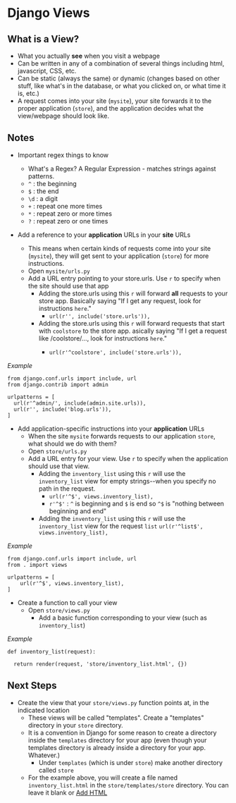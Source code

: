 # Django Views #

## What is a View? ##

- What you actually **see** when you visit a webpage
- Can be written in any of a combination of several things including html, javascript, CSS, etc.
- Can be static (always the same) or dynamic (changes based on other stuff, like what's in the database, or what you clicked on, or what time it is, etc.)
- A request comes into your site (`mysite`), your site forwards it to the proper application (`store`), and the application decides what the view/webpage should look like.

## Notes ##

- Important regex things to know
  - What's a Regex?  A Regular Expression - matches strings against patterns.
  - `^` : the beginning
  - `$` : the end
  - `\d` : a digit
  - `+` : repeat one more times
  - `*` : repeat zero or more times
  - `?` : repeat zero or one times

- Add a reference to your **application** URLs in your **site** URLs
  - This means when certain kinds of requests come into your site (`mysite`), they will get sent to your application (`store`) for more instructions.
  - Open `mysite/urls.py`
  - Add a URL entry pointing to your store.urls.  Use `r` to specify when the site should use that app
    - Adding the store.urls using this `r` will forward **all** requests to your store app.  Basically saying "If I get any request, look for instructions `here`."
      - `url(r'', include('store.urls')),`
    - Adding the store.urls using this `r` will forward requests that start with `coolstore` to the store app. asically saying "If I get a request like <mywebsite>/coolstore/..., look for instructions `here`."
      - `url(r'^coolstore', include('store.urls')),`

*Example*

    from django.conf.urls import include, url
    from django.contrib import admin
    
    urlpatterns = [
      url(r'^admin/', include(admin.site.urls)),
      url(r'', include('blog.urls')),
    ]
    
- Add application-specific instructions into your **application** URLs
  - When the site `mysite` forwards requests to our application `store`, what should we do with them?
  - Open `store/urls.py`
  - Add a URL entry for your view.  Use `r` to specify when the application should use that view.
    - Adding the `inventory_list` using this `r` will use the `inventory_list` view for empty strings--when you specify no path in the request.
      - `url(r'^$', views.inventory_list),`
      - `r'^$'` : `^` is beginning and `$` is end so `^$` is "nothing between beginning and end"
    - Adding the `inventory_list` using this `r` will use the `inventory_list` view for the request `list`
       `url(r'^list$', views.inventory_list),`

*Example*

    from django.conf.urls import include, url
    from . import views
    
    urlpatterns = [
        url(r'^$', views.inventory_list),
    ]

- Create a function to call your view
  - Open `store/views.py`
    - Add a basic function corresponding to your view (such as `inventory_list`)

*Example*

    def inventory_list(request):
    
      return render(request, 'store/inventory_list.html', {})
      
## Next Steps ## 
- Create the view that your `store/views.py` function points at, in the indicated location
  - These views will be called "templates".  Create a "templates" directory in your `store` directory.
  - It is a convention in Django for some reason to create a directory inside the `templates` directory for your app (even though your templates directory is already inside a directory for your app.  Whatever.)
    - Under `templates` (which is under `store`) make another directory called `store`
  - For the example above, you will create a file named `inventory_list.html` in the `store/templates/store` directory.  You can leave it blank or [Add HTML](html/README.md)
